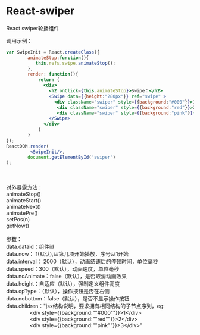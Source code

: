 # React-swiper
React swiper轮播组件

<div>调用示例：</div>
  
```jsx
var SwipeInit = React.createClass({
        animateStop:function(){
           this.refs.swipe.animateStop();
        },
        render: function(){
            return (
              <div>
                <h2 onClick={this.animateStop}>Swipe：</h2>      
                <Swipe data={{height:"280px"}} ref="swipe" >
                  <div className="swiper" style={{background:"#000"}}>1</div>
                   <div className="swiper" style={{background:"red"}}>2</div>
                   <div className="swiper" style={{background:"pink"}}>3</div>
                </Swipe>
              </div>
            )
        }
});
ReactDOM.render(
         <SwipeInit/>,
        document.getElementById('swiper')
);
```

<div><br></div><div><br></div><div>对外暴露方法：</div><div>animateStop()</div><div>animateStart()</div><div>animateNext()</div><div>animatePre()</div><div>setPos(n)</div><div>getNow()</div><div><br></div><div>参数：</div><div>data.dataid：组件id</div><div>data.now： 1(默认),从第几项开始播放，序号从1开始</div><div>data.interval： 2000（默认），动画结速后的停顿时间，单位毫秒</div><div>data.speed：300（默认），动画速度，单位毫秒</div><div>data.noAnimate：false（默认），是否取消动画效果</div><div>data.height：自适应（默认），强制定义组件高度</div><div>data.opType：（默认），操作按钮是否在右侧</div><div>data.nobottom：false（默认），是否不显示操作按钮</div><div>data.children："jsx结构说明，要求拥有相同结构的子节点序列，eg:</div><div>&nbsp; &nbsp; &nbsp; &nbsp; &nbsp; &nbsp; &nbsp; &nbsp; &lt;div style={{background:""#000""}}&gt;1&lt;/div&gt;</div><div>&nbsp; &nbsp; &nbsp; &nbsp; &nbsp; &nbsp; &nbsp; &nbsp; &lt;div style={{background:""red""}}&gt;2&lt;/div&gt;</div><div>&nbsp; &nbsp; &nbsp; &nbsp; &nbsp; &nbsp; &nbsp; &nbsp; &lt;div style={{background:""pink""}}&gt;3&lt;/div&gt;"</div>
